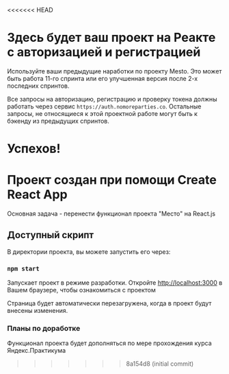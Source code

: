 <<<<<<< HEAD
# Здесь будет ваш проект на Реакте с авторизацией и регистрацией

Используйте ваши предыдущие наработки по проекту Mesto. Это может быть работа 11-го спринта или его улучшенная версия после 2-х последних спринтов. 

Все запросы на авторизацию, регистрацию и проверку токена должны работать через сервис `https://auth.nomoreparties.co`. Остальные запросы, не относящиеся к этой проектной работе могут быть к бэкенду из предыдущих спринтов.

Успехов!
=======
# Проект создан при помощи Create React App

Основная задача - перенести функционал проекта "Место" на React.js

## Доступный скрипт

В директории проекта, вы можете запустить его через:

### `npm start`

Запускает проект в режиме разработки.
Откройте [http://localhost:3000](http://localhost:3000) в Вашем браузере, чтобы ознакомиться с проектом

Страница будет автоматически перезагружена, когда в проект будут внесены изменения.

### Планы по доработке

Функционал проекта будет дополняться по мере прохождения курса Яндекс.Практикума
>>>>>>> 8a154d8 (initial commit)
